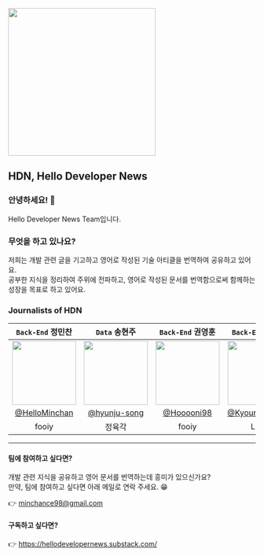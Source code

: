 <img src="https://user-images.githubusercontent.com/52199223/170940008-27f328d5-b5a4-4b3e-81e1-5fef81a4a59d.png" width="300" height="300"/>

## HDN, Hello Developer News

### 안녕하세요! 👋  
Hello Developer News Team입니다.

### 무엇을 하고 있나요?
저희는 개발 관련 글을 기고하고 영어로 작성된 기술 아티클을 번역하여 공유하고 있어요.  
공부한 지식을 정리하여 주위에 전파하고, 영어로 작성된 문서를 번역함으로써 함께하는 성장을 목표로 하고 있어요.

### Journalists of HDN
|```Back-End``` 정민찬|```Data``` 송현주|```Back-End``` 권영훈|```Back-End``` 민경남|
|:-:|:-:|:-:|:-:|
|<img src="https://user-images.githubusercontent.com/52199223/170830320-24ce176b-1a5f-442e-a22f-0a0d94993d70.png" width=130>|<img src="https://user-images.githubusercontent.com/52199223/170855610-f58e91e0-db43-41ea-8912-29b92f6cf379.png" width=130>|<img src="https://user-images.githubusercontent.com/52199223/170855742-beb70f1a-692f-4814-ab9b-09ec60293290.png" width=130>|<img src="https://user-images.githubusercontent.com/52199223/171003906-3b523a6d-cdd6-4853-8867-303d854bcae6.png" width=130>
|[@HelloMinchan](https://github.com/hellominchan)|[@hyunju-song](https://github.com/hyunju-song)|[@Hooooni98](https://github.com/Hooooni98)|[@KyoungnamMin](https://github.com/KyoungnamMin)|
|fooiy|정육각|fooiy|Lunit|

----

#### 팀에 참여하고 싶다면?
개발 관련 지식을 공유하고 영어 문서를 번역하는데 흥미가 있으신가요?  
만약, 팀에 참여하고 싶다면 아래 메일로 연락 주세요. 😁

👉 minchance98@gmail.com

#### 구독하고 싶다면?
👉 https://hellodevelopernews.substack.com/
